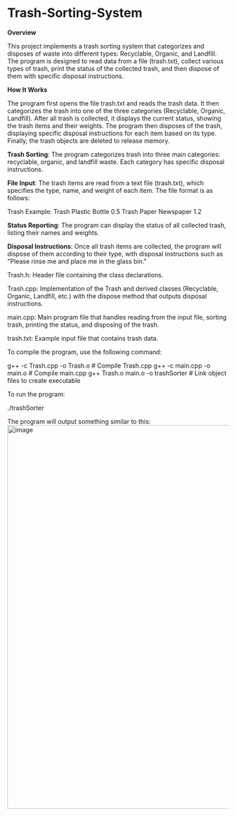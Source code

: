 # Trash-Sorting-System
**Overview**

This project implements a trash sorting system that categorizes and disposes of waste into different types: Recyclable, Organic, and Landfill. The program is designed to read data from a file (trash.txt), collect various types of trash, print the status of the collected trash, and then dispose of them with specific disposal instructions.

**How It Works**

The program first opens the file trash.txt and reads the trash data.
It then categorizes the trash into one of the three categories (Recyclable, Organic, Landfill).
After all trash is collected, it displays the current status, showing the trash items and their weights.
The program then disposes of the trash, displaying specific disposal instructions for each item based on its type.
Finally, the trash objects are deleted to release memory.


**<Features>**

**Trash Sorting**: The program categorizes trash into three main categories: recyclable, organic, and landfill waste. Each category has specific disposal instructions.

**File Input**: The trash items are read from a text file (trash.txt), which specifies the type, name, and weight of each item. The file format is as follows:

Trash <Type> <Name> <Weight>
Example:
Trash Plastic Bottle 0.5
Trash Paper Newspaper 1.2

**Status Reporting**: The program can display the status of all collected trash, listing their names and weights.

**Disposal Instructions**: Once all trash items are collected, the program will dispose of them according to their type, with disposal instructions such as "Please rinse me and place me in the glass bin."


**<Files>**

Trash.h: Header file containing the class declarations.

Trash.cpp: Implementation of the Trash and derived classes (Recyclable, Organic, Landfill, etc.) with the dispose method that outputs disposal instructions.

main.cpp: Main program file that handles reading from the input file, sorting trash, printing the status, and disposing of the trash.

trash.txt: Example input file that contains trash data. 


**<Compilation>**

To compile the program, use the following command:

g++ -c Trash.cpp -o Trash.o       # Compile Trash.cpp
g++ -c main.cpp -o main.o         # Compile main.cpp
g++ Trash.o main.o -o trashSorter # Link object files to create executable

**<Running>**

To run the program:

./trashSorter


**<Example Output>**

The program will output something similar to this:
<img width="872" alt="image" src="https://github.com/user-attachments/assets/d7dd27cc-7ec8-4637-9fe9-16986c2b9be0">

